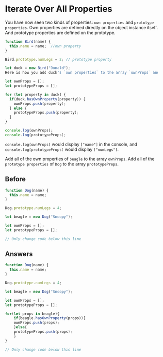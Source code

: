 # Iterate Over All Properties
You have now seen two kinds of properties: `own properties` and `prototype properties`. 
Own properties are defined directly on the object instance itself. And prototype properties are defined on the prototype.
```javascript
function Bird(name) {
  this.name = name;  //own property
}

Bird.prototype.numLegs = 2; // prototype property

let duck = new Bird("Donald");
Here is how you add duck's `own properties` to the array `ownProps` and `prototype properties` to the array `prototypeProps`:

let ownProps = [];
let prototypeProps = [];

for (let property in duck) {
  if(duck.hasOwnProperty(property)) {
    ownProps.push(property);
  } else {
    prototypeProps.push(property);
  }
}

console.log(ownProps);
console.log(prototypeProps);
```
`console.log(ownProps)` would display `["name"]` in the console, and `console.log(prototypeProps)` would display `["numLegs"]`.

Add all of the own properties of `beagle` to the array `ownProps`. Add all of the `prototype properties` of `Dog` to the array `prototypeProps`.

## Before
```javascript
function Dog(name) {
  this.name = name;
}

Dog.prototype.numLegs = 4;

let beagle = new Dog("Snoopy");

let ownProps = [];
let prototypeProps = [];

// Only change code below this line
```
## Answers
```javascript
function Dog(name) {
  this.name = name;
}

Dog.prototype.numLegs = 4;

let beagle = new Dog("Snoopy");

let ownProps = [];
let prototypeProps = [];

for(let props in beagle){
    if(beagle.hasOwnProperty(props)){
    ownProps.push(props);
    }else{
    prototypeProps.push(props);
    }
}

// Only change code below this line
```
